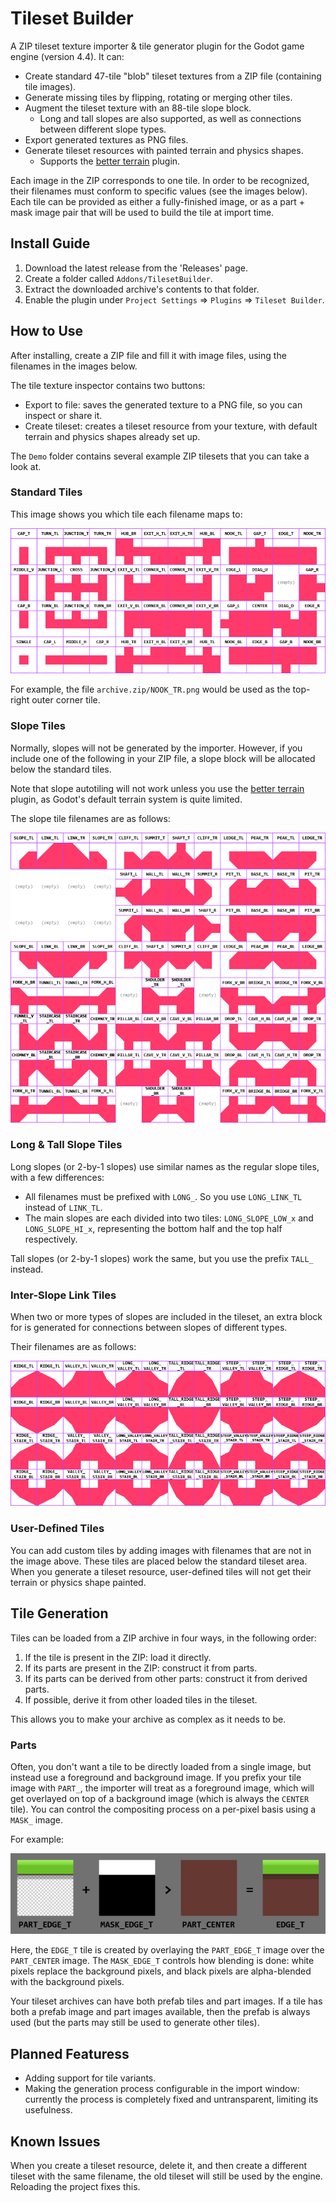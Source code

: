 # Tileset Builder
A ZIP tileset texture importer & tile generator plugin for the Godot game engine (version 4.4). It can:
- Create standard 47-tile "blob" tileset textures from a ZIP file (containing tile images).
- Generate missing tiles by flipping, rotating or merging other tiles.
- Augment the tileset texture with an 88-tile slope block.
  - Long and tall slopes are also supported, as well as connections between different slope types.
- Export generated textures as PNG files.
- Generate tileset resources with painted terrain and physics shapes.
  - Supports the [better terrain](https://github.com/Portponky/better-terrain) plugin.

Each image in the ZIP corresponds to one tile. In order to be recognized, their filenames must conform to specific values (see the images below). Each tile can be provided as either a fully-finished image, or as a part + mask image pair that will be used to build the tile at import time.

## Install Guide
1. Download the latest release from the 'Releases' page.
2. Create a folder called `Addons/TilesetBuilder`.
3. Extract the downloaded archive's contents to that folder.
4. Enable the plugin under `Project Settings` => `Plugins` => `Tileset Builder`.

## How to Use
After installing, create a ZIP file and fill it with image files, using the filenames in the images below.

The tile texture inspector contains two buttons:
- Export to file: saves the generated texture to a PNG file, so you can inspect or share it.
- Create tileset: creates a tileset resource from your texture, with default terrain and physics shapes already set up.

The `Demo` folder contains several example ZIP tilesets that you can take a look at.

### Standard Tiles
This image shows you which tile each filename maps to:

![The tiles of a 47-tile blob tileset, and their identifiers.](TilesetReference.png)

For example, the file `archive.zip/NOOK_TR.png` would be used as the top-right outer corner tile.

### Slope Tiles
Normally, slopes will not be generated by the importer. However, if you include one of the following in your ZIP file, a slope block will be allocated below the standard tiles.

Note that slope autotiling will not work unless you use the [better terrain](https://github.com/Portponky/better-terrain) plugin, as Godot's default terrain system is quite limited.

The slope tile filenames are as follows:

![The slope tiles and their identifiers.](SlopeReference.png)

### Long & Tall Slope Tiles
Long slopes (or 2-by-1 slopes) use similar names as the regular slope tiles, with a few differences:
- All filenames must be prefixed with `LONG_`. So you use `LONG_LINK_TL` instead of `LINK_TL`.
- The main slopes are each divided into two tiles: `LONG_SLOPE_LOW_x` and `LONG_SLOPE_HI_x`, representing the bottom half and the top half respectively.

Tall slopes (or 2-by-1 slopes) work the same, but you use the prefix `TALL_` instead.

### Inter-Slope Link Tiles
When two or more types of slopes are included in the tileset, an extra block for is generated for connections between slopes of different types.

Their filenames are as follows:

![The inter-slope link tiles and their identifiers.](LinkMixReference.png)

### User-Defined Tiles
You can add custom tiles by adding images with filenames that are not in the image above. These tiles are placed below the standard tileset area. When you generate a tileset resource, user-defined tiles will not get their terrain or physics shape painted.

## Tile Generation
Tiles can be loaded from a ZIP archive in four ways, in the following order:
1. If the tile is present in the ZIP: load it directly.
2. If its parts are present in the ZIP: construct it from parts.
3. If its parts can be derived from other parts: construct it from derived parts.
4. If possible, derive it from other loaded tiles in the tileset.

This allows you to make your archive as complex as it needs to be.

### Parts
Often, you don't want a tile to be directly loaded from a single image, but instead use a foreground and background image. If you prefix your tile image with `PART_`, the importer will treat as a foreground image, which will get overlayed on top of a background image (which is always the `CENTER` tile). You can control the compositing process on a per-pixel basis using a `MASK_` image.

For example:

![The slope tiles and their identifiers.](Compositing.png)

Here, the `EDGE_T` tile is created by overlaying the `PART_EDGE_T` image over the `PART_CENTER` image. The `MASK_EDGE_T` controls how blending is done: white pixels replace the background pixels, and black pixels are alpha-blended with the background pixels.

Your tileset archives can have both prefab tiles and part images. If a tile has both a prefab image and part images available, then the prefab is always used (but the parts may still be used to generate other tiles).

## Planned Featuress
- Adding support for tile variants.
- Making the generation process configurable in the import window: currently the process is completely fixed and untransparent, limiting its usefulness.

## Known Issues
When you create a tileset resource, delete it, and then create a different tileset with the same filename, the old tileset will still be used by the engine. Reloading the project fixes this.
